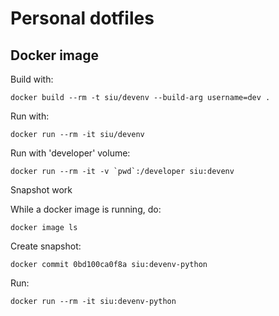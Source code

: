 # Personal dotfiles

## Docker image

Build with:

```
docker build --rm -t siu/devenv --build-arg username=dev .
```

Run with:

```
docker run --rm -it siu/devenv
```

Run with 'developer' volume:

```
docker run --rm -it -v `pwd`:/developer siu:devenv
```

Snapshot work

While a docker image is running, do:

```
docker image ls
```

Create snapshot:

```
docker commit 0bd100ca0f8a siu:devenv-python
```

Run:

```
docker run --rm -it siu:devenv-python
```
